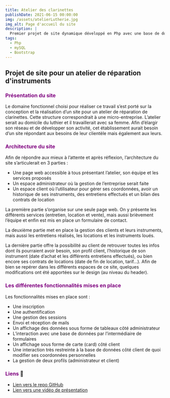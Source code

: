 ```yaml
---
title: Atelier des clarinettes
publishDate: 2021-06-15 00:00:00
img: /assets/atelierLutherie.jpg
img_alt: Page d'accueil du site
description: |
  Premier projet de site dynamique développé en Php avec une base de données mySQL.
tags:
  - Php
  - mySQL
  - Bootstrap
---
```



## Projet de site pour un atelier de réparation d'instruments

### <font color="purple">Présentation du site</font>
Le domaine fonctionnel choisi pour réaliser ce travail s’est porté sur la conception et la réalisation d’un site pour un atelier de réparation de clarinettes. Cette structure correspondrait à une micro-entreprise. L’atelier serait au domicile du luthier et il travaillerait avec sa femme. Afin d’élargir son réseau et de développer son activité, cet établissement aurait besoin d’un site répondant aux besoins de leur clientèle mais également aux leurs.

### <font color="purple">Architecture du site</font>
Afin de répondre aux mieux à l’attente et après réflexion, l’architecture du site s’articulerait en 3 parties :
   - Une page web accessible à tous présentant l’atelier, son équipe et les services proposés
   - Un espace administrateur où la gestion de l’entreprise serait faite
   - Un espace client où l’utilisateur pour gérer ses coordonnées, avoir un historique de ses instruments, des entretiens effectués et un bilan des contrats de location

   La première partie s’organise sur une seule page web. On y présente les différents services (entretien, location et vente), mais aussi brièvement l’équipe et enfin est mis en place un formulaire de contact.</br>
   
   La deuxième partie met en place la gestion des clients et leurs instruments, mais aussi les entretiens réalisés, les locations et les instruments loués.</br>
   
   La dernière partie offre la possibilité au client de retrouver toutes les infos dont ils pourraient avoir besoin, son profil client, l’historique de son instrument (date d’achat et les différents entretiens effectués), ou bien encore ses contrats de locations (date de fin de location, tarif…). Afin de bien se repérer dans les différents espaces de ce site, quelques modifications ont été apportées sur le design (au niveau du header).

### <font color="purple">Les différentes fonctionnalités mises en place</font>
Les fonctionnalités mises en place sont :
   - Une inscription
   - Une authentification
   - Une gestion des sessions
   - Envoi et réception de mails
   - Un affichage des données sous forme de tableaux côté administrateur
   - L’interaction avec une base de données par l’intermédiaire de formulaires
   - Un affichage sous forme de carte (card) côté client
   - Une interaction très restreinte à la base de données côté client de quoi modifier ses coordonnées personnelles
   - La gestion de deux profils (administrateur et client)

### <font color="purple">Liens</font> 🔗
- [Lien vers le repo GitHub](https://github.com/N-BLET/Site_ADC/)
- [Lien vers une vidéo de présentation]()
